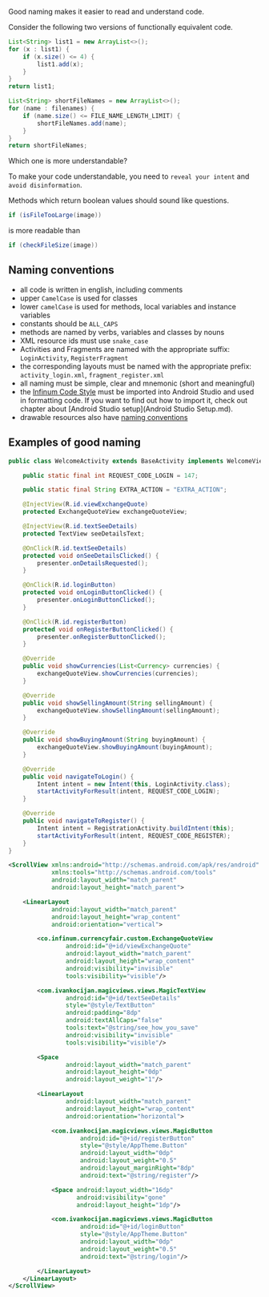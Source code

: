 Good naming makes it easier to read and understand code.

Consider the following two versions of functionally equivalent code.

```java
List<String> list1 = new ArrayList<>();
for (x : list1) {
    if (x.size() <= 4) {
        list1.add(x);
    }
}
return list1;
```

```java
List<String> shortFileNames = new ArrayList<>();
for (name : filenames) {
    if (name.size() <= FILE_NAME_LENGTH_LIMIT) {
        shortFileNames.add(name);
    }
}
return shortFileNames;
```

Which one is more understandable?

To make your code understandable, you need to `reveal your intent` and `avoid disinformation`.

Methods which return boolean values should sound like questions.

```java
if (isFileTooLarge(image))
```

is more readable than

```java
if (checkFileSize(image))
```

## Naming conventions

* all code is written in english, including comments
* upper `CamelCase` is used for classes
* lower `camelCase` is used for methods, local variables and instance variables
* constants should be `ALL_CAPS`
* methods are named by verbs, variables and classes by nouns
* XML resource ids must use `snake_case`
* Activities and Fragments are named with the appropriate suffix: `LoginActivity`, `RegisterFragment`
* the corresponding layouts must be named with the appropriate prefix: `activity_login.xml`, `fragment_register.xml`
* all naming must be simple, clear and mnemonic (short and meaningful)
* the [Infinum Code Style](/resources/infinum-code-style-settings.jar) must be imported into Android Studio and used in formatting code. If you want to find out how to import it, check out chapter about [Android Studio setup](Android Studio Setup.md).
* drawable resources also have [naming conventions](http://petrnohejl.github.io/Android-Cheatsheet-For-Graphic-Designers/#naming-conventions)

## Examples of good naming

```java
public class WelcomeActivity extends BaseActivity implements WelcomeView {

    public static final int REQUEST_CODE_LOGIN = 147;

    public static final String EXTRA_ACTION = "EXTRA_ACTION";

    @InjectView(R.id.viewExchangeQuote)
    protected ExchangeQuoteView exchangeQuoteView;

    @InjectView(R.id.textSeeDetails)
    protected TextView seeDetailsText;

    @OnClick(R.id.textSeeDetails)
    protected void onSeeDetailsClicked() {
        presenter.onDetailsRequested();
    }

    @OnClick(R.id.loginButton)
    protected void onLoginButtonClicked() {
        presenter.onLoginButtonClicked();
    }

    @OnClick(R.id.registerButton)
    protected void onRegisterButtonClicked() {
        presenter.onRegisterButtonClicked();
    }

    @Override
    public void showCurrencies(List<Currency> currencies) {
        exchangeQuoteView.showCurrencies(currencies);
    }

    @Override
    public void showSellingAmount(String sellingAmount) {
        exchangeQuoteView.showSellingAmount(sellingAmount);
    }

    @Override
    public void showBuyingAmount(String buyingAmount) {
        exchangeQuoteView.showBuyingAmount(buyingAmount);
    }

    @Override
    public void navigateToLogin() {
        Intent intent = new Intent(this, LoginActivity.class);
        startActivityForResult(intent, REQUEST_CODE_LOGIN);
    }

    @Override
    public void navigateToRegister() {
        Intent intent = RegistrationActivity.buildIntent(this);
        startActivityForResult(intent, REQUEST_CODE_REGISTER);
    }
}
```

```xml
<ScrollView xmlns:android="http://schemas.android.com/apk/res/android"
            xmlns:tools="http://schemas.android.com/tools"
            android:layout_width="match_parent"
            android:layout_height="match_parent">

    <LinearLayout
            android:layout_width="match_parent"
            android:layout_height="wrap_content"
            android:orientation="vertical">

        <co.infinum.currencyfair.custom.ExchangeQuoteView
                android:id="@+id/viewExchangeQuote"
                android:layout_width="match_parent"
                android:layout_height="wrap_content"
                android:visibility="invisible"
                tools:visibility="visible"/>

        <com.ivankocijan.magicviews.views.MagicTextView
                android:id="@+id/textSeeDetails"
                style="@style/TextButton"
                android:padding="8dp"
                android:textAllCaps="false"
                tools:text="@string/see_how_you_save"
                android:visibility="invisible"
                tools:visibility="visible"/>

        <Space
                android:layout_width="match_parent"
                android:layout_height="0dp"
                android:layout_weight="1"/>

        <LinearLayout
                android:layout_width="match_parent"
                android:layout_height="wrap_content"
                android:orientation="horizontal">

            <com.ivankocijan.magicviews.views.MagicButton
                    android:id="@+id/registerButton"
                    style="@style/AppTheme.Button"
                    android:layout_width="0dp"
                    android:layout_weight="0.5"
                    android:layout_marginRight="8dp"
                    android:text="@string/register"/>

            <Space android:layout_width="16dp"
                   android:visibility="gone"
                   android:layout_height="1dp"/>

            <com.ivankocijan.magicviews.views.MagicButton
                    android:id="@+id/loginButton"
                    style="@style/AppTheme.Button"
                    android:layout_width="0dp"
                    android:layout_weight="0.5"
                    android:text="@string/login"/>

        </LinearLayout>
    </LinearLayout>
</ScrollView>
```
